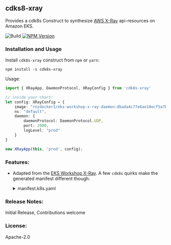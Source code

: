 ## cdks8-xray
Provides a cdk8s Construct to synthesize [AWS X-Ray](https://docs.aws.amazon.com/xray/latest/devguide/aws-xray.html) api-resources on Amazon EKS.

![Build](https://github.com/mziyabo/cdk8s-xray/workflows/Build/badge.svg?branch=master) 
[![NPM Version](https://img.shields.io/npm/v/cdk8s-xray.svg)](https://npmjs.org/package/cdk8s-xray) 


### Installation and Usage

Install `cdk8s-xray` construct from `npm` or `yarn`: 

```
npm install -s cdk8s-xray
```

Usage:

``` typescript
import { XRayApp, DaemonProtocol, XRayConfig } from 'cdk8s-xray'

// inside your chart:
let config: XRayConfig = {
    image: "rnzdocker1/eks-workshop-x-ray-daemon:dbada4c77e6ae10ecf5a7b1c5864aa6522d9fb02",
    ns: "default",
    daemon: {
        daemonProtocol: DaemonProtocol.UDP,
        port: 2000,
        logLevel: "prod"
    }
}

new XRayApp(this, 'prod', config);
```

### Features:
- Adapted from the [EKS Workshop X-Ray](https://eksworkshop.com/intermediate/245_x-ray/x-ray-daemon/). A few `cdk8s` quirks make the generated manifest different though:

    <details>
    <summary>manifest.k8s.yaml</summary>

    ```yaml
    apiVersion: rbac.authorization.k8s.io/v1
    kind: ClusterRoleBinding
    metadata:
    name: xray-prod-clusterrolebinding-xray-daemon-b962136e
    roleRef:
    apiGroup: rbac.authorization.k8s.io
    kind: ClusterRole
    name: cluster-admin
    subjects:
    - kind: ServiceAccount
        name: xray-daemon
        namespace: default
    ---
    apiVersion: v1
    kind: Service
    metadata:
    name: xray-service
    spec:
    clusterIP: None
    ports:
        - name: incoming
        port: 2000
        protocol: UDP
    selector:
        app: xray-daemon
        cdk8s/chart: xray
    ---
    apiVersion: v1
    kind: ServiceAccount
    metadata:
    labels:
        app: xray-daemon
        cdk8s/chart: xray
    name: xray-daemon
    namespace: default
    ---
    apiVersion: apps/v1
    kind: DaemonSet
    metadata:
    name: xray-prod-daemonset-xray-daemon-fcac88af
    spec:
    selector:
        matchLabels:
        app: xray-daemon
        cdk8s/chart: xray
    template:
        metadata:
        labels:
            app: xray-daemon
            cdk8s/chart: xray
        spec:
        containers:
            - command:
                - /usr/bin/xray
                - -c
                - /aws/xray/config.yaml
            image: rnzdocker1/eks-workshop-x-ray-daemon:dbada4c77e6ae10ecf5a7b1c5864aa6522d9fb02
            imagePullPolicy: Always
            name: xray-daemon
            ports:
                - containerPort: 2000
                hostPort: 2000
                name: xray-ingest
                protocol: UDP
            resources:
                limits:
                memory: 24Mi
            volumeMounts:
                - mountPath: /aws/xray
                name: config-volume
                readOnly: true
        hostNetwork: true
        volumes:
            - configMap:
                name: xray-config
            name: config-volume
    updateStrategy:
        type: RollingUpdate
    ---
    apiVersion: v1
    data:
    config.yaml: >-
        # Maximum buffer size in MB (minimum 3). Choose 0 to use 1% of host memory. 

        TotalBufferSizeMB: 0

        # Maximum number of concurrent calls to AWS X-Ray to upload segment documents.

        Concurrency: 8

        # Send segments to AWS X-Ray service in a specific region

        Region: ""

        # Change the X-Ray service endpoint to which the daemon sends segment documents.

        Endpoint: ""

        Socket:
        # Change the address and port on which the daemon listens for UDP packets containing segment documents.
        # Make sure we listen on all IP's by default for the k8s setup
        UDPAddress: 0.0.0.0:2000
        Logging:
        LogRotation: true
        # Change the log level, from most verbose to least: dev, debug, info, warn, error, prod (default).
        LogLevel: prod
        # Output logs to the specified file path.
        LogPath: ""
        # Turn on local mode to skip EC2 instance metadata check.

        LocalMode: false

        # Amazon Resource Name (ARN) of the AWS resource running the daemon.

        ResourceARN: ""

        # Assume an IAM role to upload segments to a different account.

        RoleARN: ""

        # Disable TLS certificate verification.

        NoVerifySSL: false

        # Upload segments to AWS X-Ray through a proxy.

        ProxyAddress: ""

        # Daemon configuration file format version.

        Version: 1
    kind: ConfigMap
    metadata:
    name: xray-config

    ```
    </details>

### Release Notes:
Initial Release, Contributions welcome

### License:
Apache-2.0